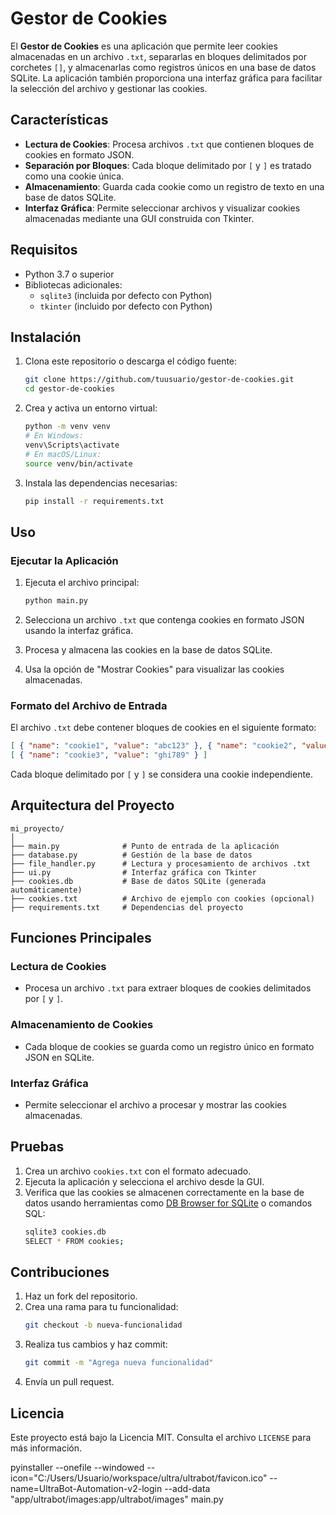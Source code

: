 # Gestor de Cookies

El **Gestor de Cookies** es una aplicación que permite leer cookies almacenadas en un archivo `.txt`, separarlas en bloques delimitados por corchetes `[]`, y almacenarlas como registros únicos en una base de datos SQLite. La aplicación también proporciona una interfaz gráfica para facilitar la selección del archivo y gestionar las cookies.

## Características

- **Lectura de Cookies**: Procesa archivos `.txt` que contienen bloques de cookies en formato JSON.
- **Separación por Bloques**: Cada bloque delimitado por `[` y `]` es tratado como una cookie única.
- **Almacenamiento**: Guarda cada cookie como un registro de texto en una base de datos SQLite.
- **Interfaz Gráfica**: Permite seleccionar archivos y visualizar cookies almacenadas mediante una GUI construida con Tkinter.

## Requisitos

- Python 3.7 o superior
- Bibliotecas adicionales:
  - `sqlite3` (incluida por defecto con Python)
  - `tkinter` (incluido por defecto con Python)

## Instalación

1. Clona este repositorio o descarga el código fuente:
   ```bash
   git clone https://github.com/tuusuario/gestor-de-cookies.git
   cd gestor-de-cookies
   ```

2. Crea y activa un entorno virtual:
   ```bash
   python -m venv venv
   # En Windows:
   venv\Scripts\activate
   # En macOS/Linux:
   source venv/bin/activate
   ```

3. Instala las dependencias necesarias:
   ```bash
   pip install -r requirements.txt
   ```

## Uso

### Ejecutar la Aplicación

1. Ejecuta el archivo principal:
   ```bash
   python main.py
   ```

2. Selecciona un archivo `.txt` que contenga cookies en formato JSON usando la interfaz gráfica.
3. Procesa y almacena las cookies en la base de datos SQLite.
4. Usa la opción de "Mostrar Cookies" para visualizar las cookies almacenadas.

### Formato del Archivo de Entrada
El archivo `.txt` debe contener bloques de cookies en el siguiente formato:

```json
[ { "name": "cookie1", "value": "abc123" }, { "name": "cookie2", "value": "def456" } ]
[ { "name": "cookie3", "value": "ghi789" } ]
```

Cada bloque delimitado por `[` y `]` se considera una cookie independiente.

## Arquitectura del Proyecto

```
mi_proyecto/
│
├── main.py              # Punto de entrada de la aplicación
├── database.py          # Gestión de la base de datos
├── file_handler.py      # Lectura y procesamiento de archivos .txt
├── ui.py                # Interfaz gráfica con Tkinter
├── cookies.db           # Base de datos SQLite (generada automáticamente)
├── cookies.txt          # Archivo de ejemplo con cookies (opcional)
├── requirements.txt     # Dependencias del proyecto
```

## Funciones Principales

### Lectura de Cookies
- Procesa un archivo `.txt` para extraer bloques de cookies delimitados por `[` y `]`.

### Almacenamiento de Cookies
- Cada bloque de cookies se guarda como un registro único en formato JSON en SQLite.

### Interfaz Gráfica
- Permite seleccionar el archivo a procesar y mostrar las cookies almacenadas.

## Pruebas

1. Crea un archivo `cookies.txt` con el formato adecuado.
2. Ejecuta la aplicación y selecciona el archivo desde la GUI.
3. Verifica que las cookies se almacenen correctamente en la base de datos usando herramientas como [DB Browser for SQLite](https://sqlitebrowser.org/) o comandos SQL:
   ```bash
   sqlite3 cookies.db
   SELECT * FROM cookies;
   ```

## Contribuciones

1. Haz un fork del repositorio.
2. Crea una rama para tu funcionalidad:
   ```bash
   git checkout -b nueva-funcionalidad
   ```
3. Realiza tus cambios y haz commit:
   ```bash
   git commit -m "Agrega nueva funcionalidad"
   ```
4. Envía un pull request.

## Licencia

Este proyecto está bajo la Licencia MIT. Consulta el archivo `LICENSE` para más información.

pyinstaller --onefile --windowed --icon="C:/Users/Usuario/workspace/ultra/ultrabot/favicon.ico" --name=UltraBot-Automation-v2-login --add-data "app/ultrabot/images:app/ultrabot/images" main.py



